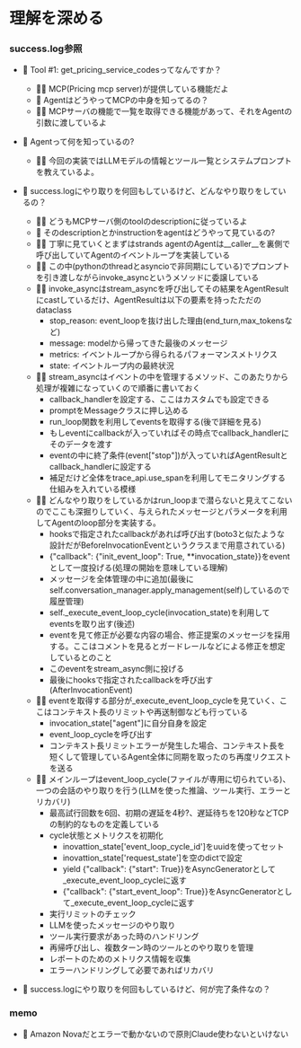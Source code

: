 # 理解を深める

### success.log参照

- 🙋 Tool #1: get_pricing_service_codesってなんですか？
  - 👨‍🏫 MCP(Pricing mcp server)が提供している機能だよ
  - 🙋 AgentはどうやってMCPの中身を知ってるの？
  - 👨‍🏫 MCPサーバの機能で一覧を取得できる機能があって、それをAgentの引数に渡しているよ
- 🙋 Agentって何を知っているの?
  - 👨‍🏫 今回の実装ではLLMモデルの情報とツール一覧とシステムプロンプトを教えているよ。
- 🙋 success.logにやり取りを何回もしているけど、どんなやり取りをしているの？
  - 👨‍🏫 どうもMCPサーバ側のtoolのdescriptionに従っているよ
  - 🙋 そのdescriptionとかinstructionをagentはどうやって見ているの?
  - 👨‍🏫 丁寧に見ていくとまずはstrands agentのAgentは__caller__を裏側で呼び出していてAgentのイベントループを実装している
  - 👨‍🏫 この中(pythonのthreadとasyncioで非同期にしている)でプロンプトを引き渡しながらinvoke_asyncというメソッドに委譲している
  - 👨‍🏫 invoke_asyncはstream_asyncを呼び出してその結果をAgentResultにcastしているだけ、AgentResultは以下の要素を持ったただのdataclass
    - stop_reason: event_loopを抜け出した理由(end_turn,max_tokensなど)
    - message: modelから帰ってきた最後のメッセージ
    - metrics: イベントループから得られるパフォーマンスメトリクス
    - state: イベントループ内の最終状況
  - 👨‍🏫 stream_asyncはイベントの中を管理するメソッド、このあたりから処理が複雑になっていくので順番に書いておく
    - callback_handlerを設定する、ここはカスタムでも設定できる
    - promptをMessageクラスに押し込める
    - run_loop関数を利用してeventsを取得する(後で詳細を見る)
    - もしeventにcallbackが入っていればその時点でcallback_handlerにそのデータを渡す
    - eventの中に終了条件(event["stop"])が入っていればAgentResultとcallback_handlerに設定する
    - 補足だけど全体をtrace_api.use_spanを利用してモニタリングする仕組みを入れている模様
  - 👨‍🏫 どんなやり取りをしているかはrun_loopまで潜らないと見えてこないのでここも深掘りしていく、与えられたメッセージとパラメータを利用してAgentのloop部分を実装する。
    - hooksで指定されたcallbackがあれば呼び出す(boto3と似たような設計だがBeforeInvocationEventというクラスまで用意されている)
    - {"callback": {"init_event_loop": True, **invocation_state}}をeventとして一度投げる(処理の開始を意味している理解)
    - メッセージを全体管理の中に追加(最後にself.conversation_manager.apply_management(self)しているので履歴管理)
    - self._execute_event_loop_cycle(invocation_state)を利用してeventsを取り出す(後述)
    - eventを見て修正が必要な内容の場合、修正提案のメッセージを採用する。ここはコメントを見るとガードレールなどによる修正を想定しているとのこと
    - このeventをstream_async側に投げる
    - 最後にhooksで指定されたcallbackを呼び出す(AfterInvocationEvent)
  - 👨‍🏫 eventを取得する部分が_execute_event_loop_cycleを見ていく、ここはコンテキスト長のリミットや再送制御なども行っている
    - invocation_state["agent"]に自分自身を設定
    - event_loop_cycleを呼び出す
    - コンテキスト長リミットエラーが発生した場合、コンテキスト長を短くして管理しているAgent全体に同期を取ったのち再度リクエストを送る
  - 👨‍🏫 メインループはevent_loop_cycle(ファイルが専用に切られている)、一つの会話のやり取りを行う(LLMを使った推論、ツール実行、エラーとリカバリ)
    - 最高試行回数を6回、初期の遅延を4秒?、遅延待ちを120秒などTCPの制約的なものを定義している
    - cycle状態とメトリクスを初期化
      - inovattion_state['event_loop_cycle_id']をuuidを使ってセット
      - inovattion_state['request_state']を空のdictで設定
      - yield {"callback": {"start": True}}をAsyncGeneratorとして_execute_event_loop_cycleに返す
      - {"callback": {"start_event_loop": True}}をAsyncGeneratorとして_execute_event_loop_cycleに返す
    - 実行リミットのチェック
    - LLMを使ったメッセージのやり取り
    - ツール実行要求があった時のハンドリング
    - 再帰呼び出し、複数ターン時のツールとのやり取りを管理
    - レポートのためのメトリクス情報を収集
    - エラーハンドリングして必要であればリカバリ







- 🙋 success.logにやり取りを何回もしているけど、何が完了条件なの？

### memo

- 🥲 Amazon Novaだとエラーで動かないので原則Claude使わないといけない